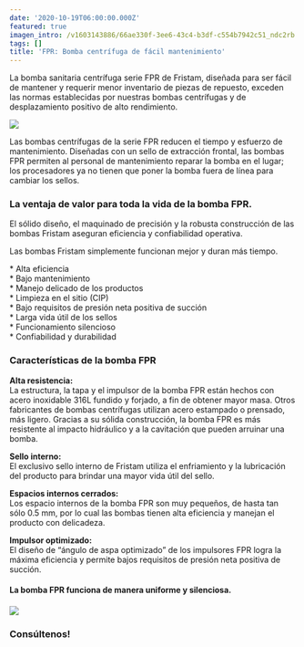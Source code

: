 ```yaml
---
date: '2020-10-19T06:00:00.000Z'
featured: true
imagen_intro: /v1603143886/66ae330f-3ee6-43c4-b3df-c554b7942c51_ndc2rb.jpg
tags: []
title: 'FPR: Bomba centrífuga de fácil mantenimiento'
---
```



La bomba sanitaria centrífuga serie FPR de Fristam, diseñada para ser fácil de mantener y requerir menor inventario de piezas de repuesto, exceden las normas establecidas por nuestras bombas centrífugas y de desplazamiento positivo de alto rendimiento.

![](https://res.cloudinary.com/novatec/v1603143909/2d5a6b19-7d69-41cb-9485-95455b9715f7_tb299m.png)

Las bombas centrífugas de la serie FPR reducen el tiempo y esfuerzo de mantenimiento. Diseñadas con un sello de extracción frontal, las bombas FPR permiten al personal de mantenimiento reparar la bomba en el lugar; los procesadores ya no tienen que poner la bomba fuera de línea para cambiar los sellos.

### **La ventaja de valor para toda la vida de la bomba FPR.**

El sólido diseño, el maquinado de precisión y la robusta construcción de las bombas Fristam aseguran eficiencia y confiabilidad operativa.

Las bombas Fristam simplemente funcionan mejor y duran más tiempo.

\* Alta eficiencia  
\* Bajo mantenimiento  
\* Manejo delicado de los productos  
\* Limpieza en el sitio (CIP)  
\* Bajo requisitos de presión neta positiva de succión  
\* Larga vida útil de los sellos  
\* Funcionamiento silencioso  
\* Confiabilidad y durabilidad

### **Características de la bomba FPR**

**Alta resistencia:**  
La estructura, la tapa y el impulsor de la bomba FPR están hechos con acero inoxidable 316L fundido y forjado, a fin de obtener mayor masa. Otros fabricantes de bombas centrífugas utilizan acero estampado o prensado, más ligero. Gracias a su sólida construcción, la bomba FPR es más resistente al impacto hidráulico y a la cavitación que pueden arruinar una bomba.

**Sello interno:**  
El exclusivo sello interno de Fristam utiliza el enfriamiento y la lubricación del producto para brindar una mayor vida útil del sello.

**Espacios internos cerrados:**  
Los espacio internos de la bomba FPR son muy pequeños, de hasta tan sólo 0.5 mm, por lo cual las bombas tienen alta eficiencia y manejan el producto con delicadeza.

**Impulsor optimizado:**  
El diseño de “ángulo de aspa optimizado” de los impulsores FPR logra la máxima eficiencia y permite bajos requisitos de presión neta positiva de succión.

#### **La bomba FPR funciona de manera uniforme y silenciosa.**

#### ![](https://res.cloudinary.com/novatec/v1603144011/18040472-df48-4aa7-ae38-329ddf485640_s5kiky.jpg)

### **Consúltenos!**
